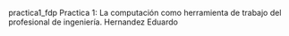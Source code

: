 practica1_fdp
Practica 1: La computación como herramienta de trabajo del profesional de ingeniería. Hernandez Eduardo
